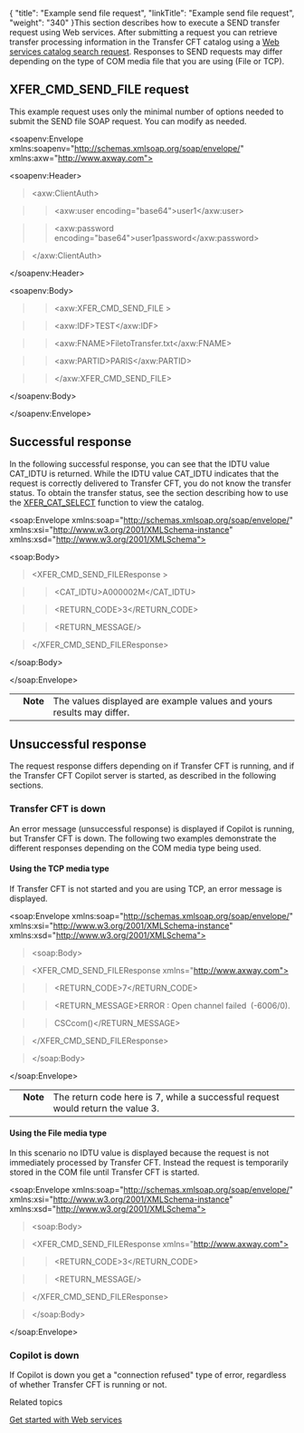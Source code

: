 {
    "title": "Example send file request",
    "linkTitle": "Example send file request",
    "weight": "340"
}This section describes how to execute a SEND transfer request using Web services. After submitting a request you can retrieve transfer processing information in the Transfer CFT catalog using a [Web services catalog search request](../example_search_catalog). Responses to SEND requests may differ depending on the type of COM media file that you are using (File or TCP).

## XFER\_CMD\_SEND\_FILE request

This example request uses only the minimal number of options needed to submit the SEND file SOAP request. You can modify as needed.

&lt;soapenv:Envelope xmlns:soapenv="http://schemas.xmlsoap.org/soap/envelope/" xmlns:axw="http://www.axway.com">

&lt;soapenv:Header>

> &lt;axw:ClientAuth>

> > &lt;axw:user encoding="base64">user1&lt;/axw:user>

> > &lt;axw:password encoding="base64">user1password&lt;/axw:password>

> &lt;/axw:ClientAuth>

&lt;/soapenv:Header>

&lt;soapenv:Body>

> > &lt;axw:XFER\_CMD\_SEND\_FILE &gt;
>
> > &lt;axw:IDF>TEST&lt;/axw:IDF>
> >
> > &lt;axw:FNAME>FiletoTransfer.txt&lt;/axw:FNAME>
>
> > &lt;axw:PARTID>PARIS&lt;/axw:PARTID>
>
> > &lt;/axw:XFER\_CMD\_SEND\_FILE>

&lt;/soapenv:Body>

&lt;/soapenv:Envelope>

## Successful response

In the following successful response, you can see that the IDTU value CAT\_IDTU is returned. While the IDTU value CAT\_IDTU indicates that the request is correctly delivered to Transfer CFT, you do not know the transfer status. To obtain the transfer status, see the section describing how to use the [XFER\_CAT\_SELECT](../example_search_catalog) function to view the catalog.

&lt;soap:Envelope xmlns:soap="http://schemas.xmlsoap.org/soap/envelope/" xmlns:xsi="http://www.w3.org/2001/XMLSchema-instance" xmlns:xsd="http://www.w3.org/2001/XMLSchema">

&lt;soap:Body>

> &lt;XFER\_CMD\_SEND\_FILEResponse &gt;
>
> > &lt;CAT\_IDTU>A000002M&lt;/CAT\_IDTU>
> >
> > &lt;RETURN\_CODE>3&lt;/RETURN\_CODE>
> >
> > &lt;RETURN\_MESSAGE/>
>
> &lt;/XFER\_CMD\_SEND\_FILEResponse>

&lt;/soap:Body>

&lt;/soap:Envelope>

<table cellpadding="0" cellspacing="0">
   <col/>
   <col/>
   <col/>
      <tr>
         <td valign="top">         </td>
         <td valign="top"><span><b>Note</b></span>
         </td>
         <td data-mc-autonum="&lt;b&gt;Note&lt;/b&gt;" valign="top">The values displayed are example values and yours results may differ.         </td>
      </tr>
</table>

## Unsuccessful response

The request response differs depending on if Transfer CFT is running, and if the Transfer CFT Copilot server is started, as described in the following sections.

### Transfer CFT is down

An error message (unsuccessful response) is displayed if Copilot is running, but Transfer CFT is down. The following two examples demonstrate the different responses depending on the COM media type being used.

#### Using the TCP media type

If Transfer CFT is not started and you are using TCP, an error message is displayed.

&lt;soap:Envelope xmlns:soap="http://schemas.xmlsoap.org/soap/envelope/" xmlns:xsi="http://www.w3.org/2001/XMLSchema-instance" xmlns:xsd="http://www.w3.org/2001/XMLSchema">

> &lt;soap:Body>
>
> &lt;XFER\_CMD\_SEND\_FILEResponse xmlns="http://www.axway.com">
>
> > &lt;RETURN\_CODE>7&lt;/RETURN\_CODE>
> >
> > &lt;RETURN\_MESSAGE>ERROR : Open channel failed  (-6006/0).
> >
> > CSCcom()&lt;/RETURN\_MESSAGE>
>
> &lt;/XFER\_CMD\_SEND\_FILEResponse>
>
> &lt;/soap:Body>

&lt;/soap:Envelope>

<table cellpadding="0" cellspacing="0">
   <col/>
   <col/>
   <col/>
      <tr>
         <td valign="top">         </td>
         <td valign="top"><span><b>Note</b></span>
         </td>
         <td data-mc-autonum="&lt;b&gt;Note&lt;/b&gt;" valign="top">The return code here is 7, while a successful request would return the value 3.         </td>
      </tr>
</table>

#### Using the File media type

In this scenario no IDTU value is displayed because the request is not immediately processed by Transfer CFT. Instead the request is temporarily stored in the COM file until Transfer CFT is started.

&lt;soap:Envelope xmlns:soap="http://schemas.xmlsoap.org/soap/envelope/" xmlns:xsi="http://www.w3.org/2001/XMLSchema-instance" xmlns:xsd="http://www.w3.org/2001/XMLSchema">

> &lt;soap:Body>
>
> &lt;XFER\_CMD\_SEND\_FILEResponse xmlns="http://www.axway.com">
>
> > &lt;RETURN\_CODE>3&lt;/RETURN\_CODE>
> >
> > &lt;RETURN\_MESSAGE/>
>
> &lt;/XFER\_CMD\_SEND\_FILEResponse>
>
> &lt;/soap:Body>

&lt;/soap:Envelope>

### Copilot is down

If Copilot is down you get a "connection refused" type of error, regardless of whether Transfer CFT is running or not.

Related topics

[Get started with Web services](../get_started_web_services)
